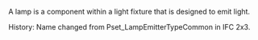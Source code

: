 A lamp is a component within a light fixture that is designed to emit light. 

History: Name changed from Pset_LampEmitterTypeCommon in IFC 2x3.